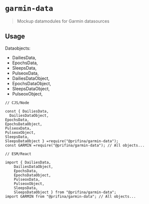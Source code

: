 # `garmin-data`

> Mockup datamodules for Garmin datasources

## Usage

Dataobjects:

- DailiesData,
- EpochsData,
- SleepsData,
- PulseoxData,
- DailiesDataObject,
- EpochsDataObject,
- SleepsDataObject,
- PulseoxObject,

```
// CJS/Node

const { DailiesData, 
  DailiesDataObject,
EpochsData,
EpochsDataObject,
PulseoxData,
PulseoxObject,
SleepsData,
SleepsDataObject } =require("@prifina/garmin-data");
const GARMIN =require("@prifina/garmin-data"); // All objects...

```

```
// ESM/React

import { DailiesData, 
    DailiesDataObject,
    EpochsData,
    EpochsDataObject,
    PulseoxData,
    PulseoxObject,
    SleepsData,
    SleepsDataObject } from "@prifina/garmin-data";
import GARMIN from "@prifina/garmin-data"; // All objects...

```
